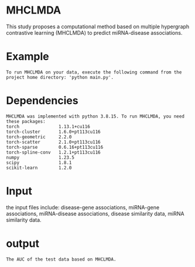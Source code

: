 # MHCLMDA
This study proposes a computational method based on multiple hypergraph contrastive learning (MHCLMDA) to predict miRNA-disease associations.


# Example
`To run MHCLMDA on your data, execute the following command from the project home directory:
'python main.py'.`

# Dependencies
```
MHCLMDA was implemented with python 3.8.15. To run MHCLMDA, you need these packages:    
torch               1.13.1+cu116
torch-cluster       1.6.0+pt113cu116
torch-geometric     2.2.0
torch-scatter       2.1.0+pt113cu116
torch-sparse        0.6.16+pt113cu116
torch-spline-conv   1.2.1+pt113cu116
numpy               1.23.5
scipy               1.8.1
scikit-learn        1.2.0
```

# Input
the input files include:
disease-gene associations, miRNA-gene associations, miRNA-disease associations, disease similarity data, miRNA similarity data.

# output
```
The AUC of the test data based on MHCLMDA.
```